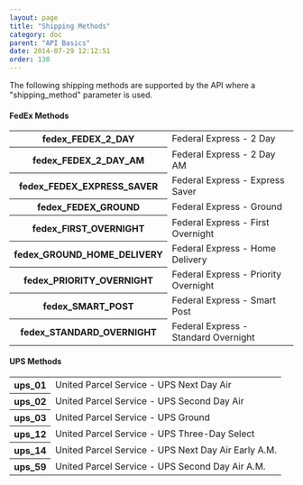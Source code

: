 ```yaml
---
layout: page
title: "Shipping Methods"
category: doc
parent: "API Basics"
date: 2014-07-29 12:12:51
order: 130
---
```


The following shipping methods are supported by the API where a "shipping_method" parameter is used.

#### FedEx Methods

<table class="table-striped shipping-methods">
<tr>
  <th>fedex_FEDEX_2_DAY</th>
  <td>
  	Federal Express - 2 Day
  </td>	
</tr>
<tr>
  <th>fedex_FEDEX_2_DAY_AM</th>
  <td>
  	Federal Express - 2 Day AM
  </td>	
</tr>
<tr>
  <th>fedex_FEDEX_EXPRESS_SAVER</th>
  <td>
  	Federal Express - Express Saver
  </td>	
</tr>
<tr>
  <th>fedex_FEDEX_GROUND</th>
  <td>
  	Federal Express - Ground
  </td>	
</tr>
<tr>
  <th>fedex_FIRST_OVERNIGHT</th>
  <td>
  	Federal Express - First Overnight
  </td>	
</tr>
<tr>
  <th>fedex_GROUND_HOME_DELIVERY</th>
  <td>
  	Federal Express - Home Delivery
  </td>	
</tr>
<tr>
  <th>fedex_PRIORITY_OVERNIGHT</th>
  <td>
  	Federal Express - Priority Overnight
  </td>	
</tr>
<tr>
  <th>fedex_SMART_POST</th>
  <td>
  	Federal Express - Smart Post
  </td>	
</tr>
<tr>
  <th>fedex_STANDARD_OVERNIGHT</th>
  <td>
  	Federal Express - Standard Overnight
  </td>	
</tr>
</table>

#### UPS Methods

<table class="table-striped shipping-methods">
<tr>
  <th>ups_01</th>
  <td>
  	United Parcel Service - UPS Next Day Air
  </td>
</tr>
<tr>
  <th>ups_02</th>
  <td>
  	United Parcel Service - UPS Second Day Air
  </td>
</tr>
<tr>
  <th>ups_03</th>
  <td>
  	United Parcel Service - UPS Ground
  </td>
</tr>
<tr>
  <th>ups_12</th>
  <td>
  	United Parcel Service - UPS Three-Day Select
  </td>	
</tr>
<tr>
  <th>ups_14</th>
  <td>
  	United Parcel Service - UPS Next Day Air Early A.M.
  </td>	
</tr>
<tr>
  <th>ups_59</th>
  <td>
  	United Parcel Service - UPS Second Day Air A.M.
  </td>	
</tr>
</table>
